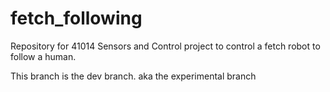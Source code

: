 # fetch_following
Repository for 41014 Sensors and Control project to control a fetch robot to follow a human.

This branch is the dev branch. aka the experimental branch
